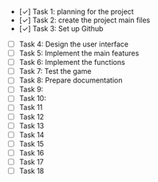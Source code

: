 - [✓] Task 1: planning for the project
- [✓] Task 2: create the project main files
- [✓] Task 3: Set up Github 
- [ ] Task 4: Design the user interface
- [ ] Task 5: Implement the main features
- [ ] Task 6: Implement the functions
- [ ] Task 7: Test the game
- [ ] Task 8: Prepare documentation
- [ ] Task 9: 
- [ ] Task 10: 
- [ ] Task 11
- [ ] Task 12
- [ ] Task 13
- [ ] Task 14
- [ ] Task 15
- [ ] Task 16
- [ ] Task 17
- [ ] Task 18